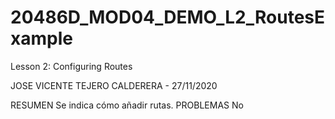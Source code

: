 # 20486D_MOD04_DEMO_L2_RoutesExample
Lesson 2: Configuring Routes

JOSE VICENTE TEJERO CALDERERA - 27/11/2020

RESUMEN
Se indica cómo añadir rutas.
PROBLEMAS
No


